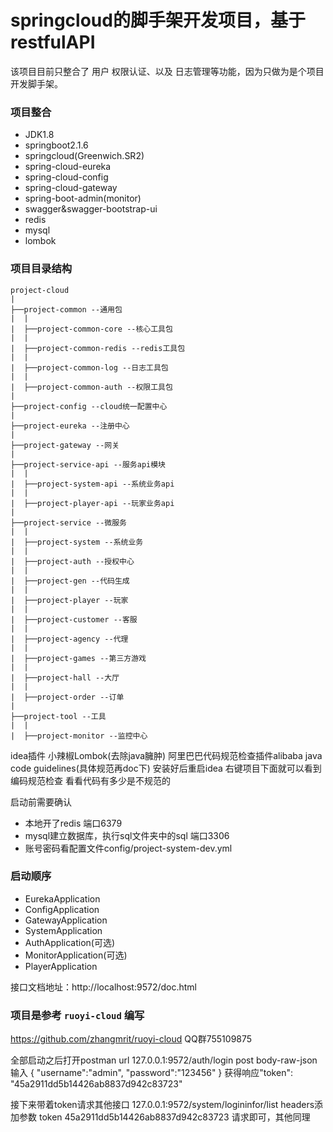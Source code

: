 # springcloud的脚手架开发项目，基于restfulAPI

该项目目前只整合了 用户 权限认证、以及 日志管理等功能，因为只做为是个项目开发脚手架。

### 项目整合
* JDK1.8
* springboot2.1.6
* springcloud(Greenwich.SR2)
* spring-cloud-eureka
* spring-cloud-config
* spring-cloud-gateway
* spring-boot-admin(monitor)
* swagger&swagger-bootstrap-ui
* redis
* mysql
* lombok

### 项目目录结构
```
project-cloud
|
├──project-common --通用包
|  |
|  ├──project-common-core --核心工具包
|  |
|  ├──project-common-redis --redis工具包
|  |
|  ├──project-common-log --日志工具包
|  |
|  ├──project-common-auth --权限工具包
|
├──project-config --cloud统一配置中心
|
├──project-eureka --注册中心
|
├──project-gateway --网关
|
├──project-service-api --服务api模块
|  |
|  ├──project-system-api --系统业务api
|  |
|  ├──project-player-api --玩家业务api
|
├──project-service --微服务
|  |
|  ├──project-system --系统业务
|  |
|  ├──project-auth --授权中心
|  |
|  ├──project-gen --代码生成
|  |
|  ├──project-player --玩家
|  |
|  ├──project-customer --客服
|  |
|  ├──project-agency --代理
|  |
|  ├──project-games --第三方游戏
|  |
|  ├──project-hall --大厅
|  |
|  ├──project-order --订单
|
├──project-tool --工具
|  |
|  ├──project-monitor --监控中心

```
idea插件
    小辣椒Lombok(去除java臃肿) 
    阿里巴巴代码规范检查插件alibaba java code guidelines(具体规范再doc下) 
    安装好后重启idea 右键项目下面就可以看到编码规范检查 看看代码有多少是不规范的

启动前需要确认
* 本地开了redis 端口6379 
* mysql建立数据库，执行sql文件夹中的sql 端口3306 
* 账号密码看配置文件config/project-system-dev.yml

### 启动顺序
* EurekaApplication
* ConfigApplication
* GatewayApplication
* SystemApplication
* AuthApplication(可选)
* MonitorApplication(可选)
* PlayerApplication

接口文档地址：http://localhost:9572/doc.html

### 项目是参考 `ruoyi-cloud` 编写  
https://github.com/zhangmrit/ruoyi-cloud
QQ群755109875

全部启动之后打开postman
url 127.0.0.1:9572/auth/login
post
body-raw-json
输入
{
	"username":"admin",
	"password":"123456"
}
获得响应"token": "45a2911dd5b14426ab8837d942c83723"

接下来带着token请求其他接口
127.0.0.1:9572/system/logininfor/list
headers添加参数
token 45a2911dd5b14426ab8837d942c83723 请求即可，其他同理


